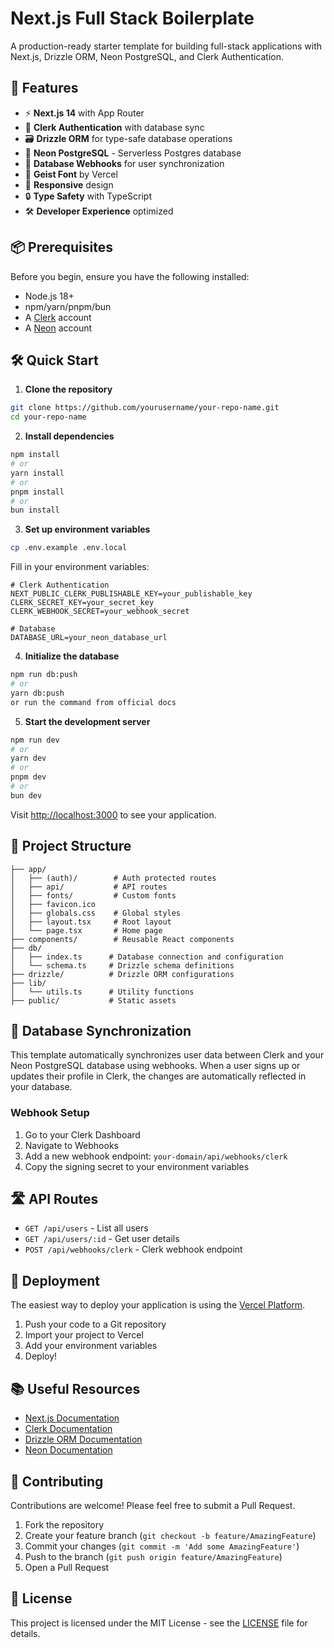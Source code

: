 # Next.js Full Stack Boilerplate

A production-ready starter template for building full-stack applications with Next.js, Drizzle ORM, Neon PostgreSQL, and Clerk Authentication.

## 🚀 Features

- ⚡️ **Next.js 14** with App Router
- 🔐 **Clerk Authentication** with database sync
- 🗃️ **Drizzle ORM** for type-safe database operations
- 🐘 **Neon PostgreSQL** - Serverless Postgres database
- 🔄 **Database Webhooks** for user synchronization
- 🎨 **Geist Font** by Vercel
- 📱 **Responsive** design
- 🔒 **Type Safety** with TypeScript
- 🛠️ **Developer Experience** optimized

## 📦 Prerequisites

Before you begin, ensure you have the following installed:
- Node.js 18+ 
- npm/yarn/pnpm/bun
- A [Clerk](https://clerk.dev) account
- A [Neon](https://neon.tech) account

## 🛠️ Quick Start

1. **Clone the repository**
```bash
git clone https://github.com/yourusername/your-repo-name.git
cd your-repo-name
```

2. **Install dependencies**
```bash
npm install
# or
yarn install
# or
pnpm install
# or
bun install
```

3. **Set up environment variables**
```bash
cp .env.example .env.local
```
Fill in your environment variables:
```env
# Clerk Authentication
NEXT_PUBLIC_CLERK_PUBLISHABLE_KEY=your_publishable_key
CLERK_SECRET_KEY=your_secret_key
CLERK_WEBHOOK_SECRET=your_webhook_secret

# Database
DATABASE_URL=your_neon_database_url
```

4. **Initialize the database**
```bash
npm run db:push
# or
yarn db:push
or run the command from official docs
```

5. **Start the development server**
```bash
npm run dev
# or
yarn dev
# or
pnpm dev
# or
bun dev
```

Visit [http://localhost:3000](http://localhost:3000) to see your application.

## 📁 Project Structure

```
├── app/
│   ├── (auth)/        # Auth protected routes
│   ├── api/           # API routes
│   ├── fonts/         # Custom fonts
│   ├── favicon.ico    
│   ├── globals.css    # Global styles
│   ├── layout.tsx     # Root layout
│   └── page.tsx       # Home page
├── components/        # Reusable React components
├── db/
│   ├── index.ts      # Database connection and configuration
│   └── schema.ts     # Drizzle schema definitions
├── drizzle/          # Drizzle ORM configurations
├── lib/
│   └── utils.ts      # Utility functions
├── public/           # Static assets
```

## 🔄 Database Synchronization

This template automatically synchronizes user data between Clerk and your Neon PostgreSQL database using webhooks. When a user signs up or updates their profile in Clerk, the changes are automatically reflected in your database.

### Webhook Setup

1. Go to your Clerk Dashboard
2. Navigate to Webhooks
3. Add a new webhook endpoint: `your-domain/api/webhooks/clerk`
4. Copy the signing secret to your environment variables

## 🛣️ API Routes

- `GET /api/users` - List all users
- `GET /api/users/:id` - Get user details
- `POST /api/webhooks/clerk` - Clerk webhook endpoint

## 🚀 Deployment

The easiest way to deploy your application is using the [Vercel Platform](https://vercel.com/new).

1. Push your code to a Git repository
2. Import your project to Vercel
3. Add your environment variables
4. Deploy!

## 📚 Useful Resources

- [Next.js Documentation](https://nextjs.org/docs)
- [Clerk Documentation](https://clerk.dev/docs)
- [Drizzle ORM Documentation](https://orm.drizzle.team/docs/overview)
- [Neon Documentation](https://neon.tech/docs)

## 🤝 Contributing

Contributions are welcome! Please feel free to submit a Pull Request.

1. Fork the repository
2. Create your feature branch (`git checkout -b feature/AmazingFeature`)
3. Commit your changes (`git commit -m 'Add some AmazingFeature'`)
4. Push to the branch (`git push origin feature/AmazingFeature`)
5. Open a Pull Request

## 📄 License

This project is licensed under the MIT License - see the [LICENSE](LICENSE) file for details.
